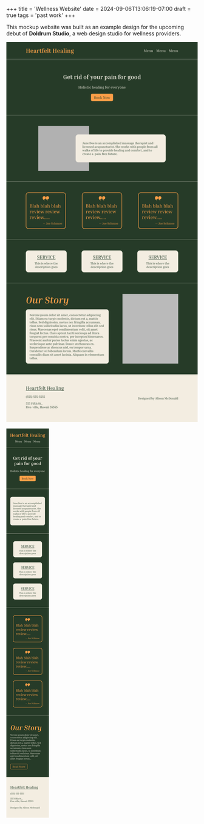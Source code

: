 +++
title = 'Wellness Website'
date = 2024-09-06T13:06:19-07:00
draft = true
tags = 'past work'
+++

This mockup website was built as an example design for the upcoming debut of **Doldrum Studio**, a web design studio for wellness providers.

![A mockup of a website in shades of green, with highlights of orange.](Featured_Desktop.jpg)

![A mockup of a mobile website in shades of green, with highlights of orange.](Featured_Mobile.jpg)